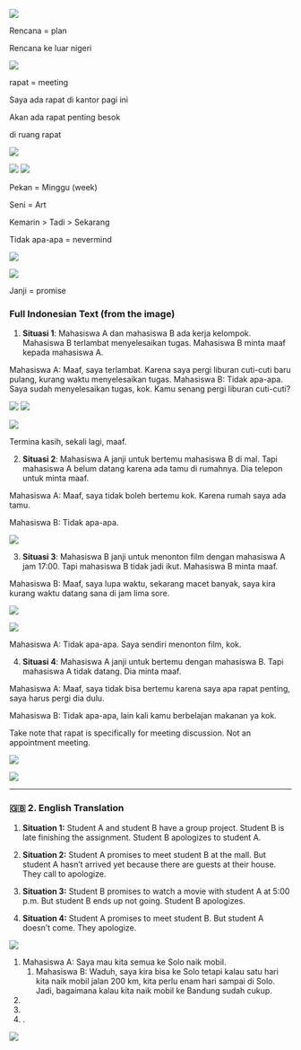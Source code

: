 
![](Pasted%20image%2020251009190652.png)

Rencana = plan

Rencana ke luar nigeri


![](Pasted%20image%2020251009190831.png)

rapat = meeting

Saya ada rapat di kantor pagi ini

Akan ada rapat penting besok

di ruang rapat

![](Pasted%20image%2020251009191015.png)

![](Pasted%20image%2020251009191131.png)
![](Pasted%20image%2020251009192226.png)




Pekan = Minggu (week)

Seni = Art

Kemarin > Tadi > Sekarang 

Tidak apa-apa = nevermind



![](Pasted%20image%2020251009192633.png)

![](Pasted%20image%2020251009192713.png)

Janji = promise 

### Full Indonesian Text (from the image)

1. **Situasi 1**: Mahasiswa A dan mahasiswa B ada kerja kelompok. Mahasiswa B terlambat menyelesaikan tugas. Mahasiswa B minta maaf kepada mahasiswa A.

Mahasiswa A: Maaf, saya terlambat. Karena saya pergi liburan cuti-cuti baru pulang, kurang waktu menyelesaikan tugas.
Mahasiswa B: Tidak apa-apa. Saya sudah menyelesaikan tugas, kok. Kamu senang pergi liburan cuti-cuti?

![](Pasted%20image%2020251009194018.png)
![](Pasted%20image%2020251009194302.png)

![](Pasted%20image%2020251009194556.png)

Termina kasih, sekali lagi, maaf.


    
2. **Situasi 2**: Mahasiswa A janji untuk bertemu mahasiswa B di mal. Tapi mahasiswa A belum datang karena ada tamu di rumahnya. Dia telepon untuk minta maaf.


Mahasiswa A: Maaf, saya tidak boleh bertemu kok. Karena rumah saya ada tamu.

Mahasiswa B: Tidak apa-apa. 

![](Pasted%20image%2020251009195457.png)


    
3. **Situasi 3**: Mahasiswa B janji untuk menonton film dengan mahasiswa A jam 17:00. Tapi mahasiswa B tidak jadi ikut. Mahasiswa B minta maaf.


Mahasiswa B: Maaf, saya lupa waktu, sekarang macet banyak, saya kira kurang waktu datang sana di jam lima sore. 

![](Pasted%20image%2020251009200108.png)

![](Pasted%20image%2020251009200127.png)



Mahasiswa A: Tidak apa-apa. Saya sendiri menonton film, kok. 


    
4. **Situasi 4**: Mahasiswa A janji untuk bertemu dengan mahasiswa B. Tapi mahasiswa A tidak datang. Dia minta maaf.


Mahasiswa A: Maaf, saya tidak bisa bertemu karena saya apa rapat penting, saya harus pergi  dia dulu.

Mahasiswa B: Tidak apa-apa, lain kali kamu berbelajan makanan ya kok.


Take note that rapat is specifically for meeting discussion. Not an appointment meeting.

![](Pasted%20image%2020251009200819.png)

![](Pasted%20image%2020251009200906.png)




---

### 🇬🇧 2. English Translation

1. **Situation 1:** Student A and student B have a group project. Student B is late finishing the assignment. Student B apologizes to student A.
    
2. **Situation 2:** Student A promises to meet student B at the mall. But student A hasn’t arrived yet because there are guests at their house. They call to apologize.
    
3. **Situation 3:** Student B promises to watch a movie with student A at 5:00 p.m. But student B ends up not going. Student B apologizes.
    
4. **Situation 4:** Student A promises to meet student B. But student A doesn’t come. They apologize.



![](Pasted%20image%2020251009201654.png)

1. Mahasiswa A: Saya mau kita semua ke Solo naik mobil.
	1. Mahasiswa B: Waduh, saya kira bisa ke Solo tetapi kalau satu hari kita naik mobil jalan 200 km, kita perlu enam hari sampai di Solo. Jadi, bagaimana kalau kita naik mobil ke Bandung sudah cukup. 
2. 
3. 
4. .

![](Pasted%20image%2020251009202355.png)


